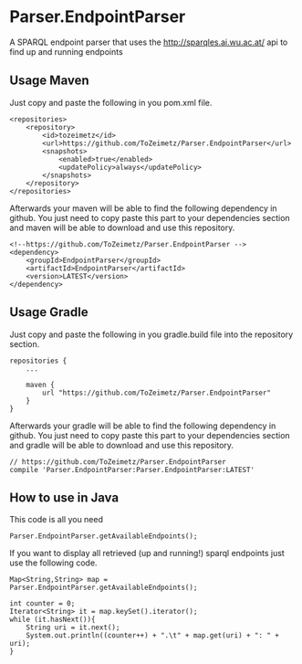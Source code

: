# Parser.EndpointParser
A SPARQL endpoint parser that uses the http://sparqles.ai.wu.ac.at/ api to find up and running endpoints

## Usage Maven
Just copy and paste the following in you pom.xml file. 

```
<repositories>
    <repository>
        <id>tozeimetz</id>
        <url>https://github.com/ToZeimetz/Parser.EndpointParser</url>
        <snapshots>
            <enabled>true</enabled>
            <updatePolicy>always</updatePolicy>
        </snapshots>
    </repository>
</repositories>
```

Afterwards your maven will be able to find the following dependency in github. You just need to copy paste this part to your dependencies section and maven will be able to download and use this repository.

```
<!--https://github.com/ToZeimetz/Parser.EndpointParser -->
<dependency>
    <groupId>EndpointParser</groupId>
    <artifactId>EndpointParser</artifactId>
    <version>LATEST</version>
</dependency>
```

## Usage Gradle
Just copy and paste the following in you gradle.build file into the repository section.

```
repositories {
    ...

    maven {
        url "https://github.com/ToZeimetz/Parser.EndpointParser"
    }
}
```

Afterwards your gradle will be able to find the following dependency in github. You just need to copy paste this part to your dependencies section and gradle will be able to download and use this repository.

```
// https://github.com/ToZeimetz/Parser.EndpointParser
compile 'Parser.EndpointParser:Parser.EndpointParser:LATEST'
```

## How to use in Java
This code is all you need

```
Parser.EndpointParser.getAvailableEndpoints();
```

If you want to display all retrieved (up and running!) sparql endpoints just use the following code.

```
Map<String,String> map = Parser.EndpointParser.getAvailableEndpoints();

int counter = 0;
Iterator<String> it = map.keySet().iterator();
while (it.hasNext()){
    String uri = it.next();
    System.out.println((counter++) + ".\t" + map.get(uri) + ": " + uri);
}
```

